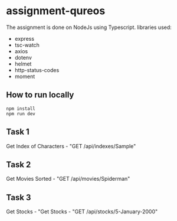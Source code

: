 # assignment-qureos

The assignment is done on NodeJs using Typescript.
libraries used:
- express
- tsc-watch
- axios
- dotenv
- helmet
- http-status-codes
- moment

## How to run locally
    npm install
    npm run dev

## Task 1
  Get Index of Characters - "GET /api/indexes/Sample"
  
## Task 2
  Get Movies Sorted - "GET /api/movies/Spiderman"
  
## Task 3
  Get Stocks - "Get Stocks - "GET /api/stocks/5-January-2000"


